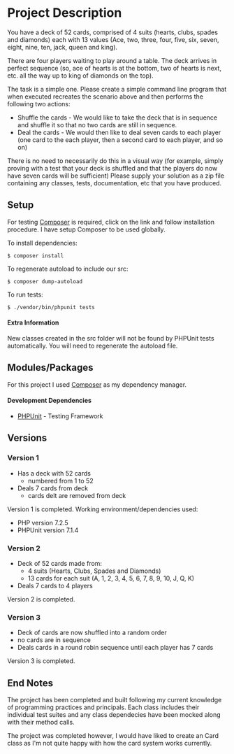 # Project Description

You have a deck of 52 cards, comprised of 4 suits (hearts, clubs, spades and diamonds) each with 13 values (Ace, two, three, four, five, six, seven, eight, nine, ten, jack, queen and king).

There are four players waiting to play around a table.
The deck arrives in perfect sequence (so, ace of hearts is at the bottom, two of hearts is next, etc. all the way up to king of diamonds on the top).

The task is a simple one. Please create a simple command line program that when executed recreates the scenario above and then performs the following two actions:

- Shuffle the cards - We would like to take the deck that is in sequence and shuffle it so that no two cards are still in sequence.
- Deal the cards - We would then like to deal seven cards to each player (one card to the each player, then a second card to each player, and so on)

There is no need to necessarily do this in a visual way (for example, simply proving with a test that your deck is shuffled and that the players do now have seven cards will be sufficient)
Please supply your solution as a zip file containing any classes, tests, documentation, etc that you have produced.

## Setup

For testing [Composer](https://getcomposer.org/doc/00-intro.md#using-composer) is required, click on the link and follow installation procedure. I have setup Composer to be used globally.

To install dependencies:
```
$ composer install
```

To regenerate autoload to include our src:
```
$ composer dump-autoload
```

To run tests:
```
$ ./vendor/bin/phpunit tests
```
#### Extra Information

New classes created in the src folder will not be found by PHPUnit tests automatically. You will need to regenerate the autoload file.

## Modules/Packages

For this project I used [Composer](https://github.com/composer/composer) as my dependency manager.

#### Development Dependencies

- [PHPUnit](https://github.com/sebastianbergmann/phpunit) - Testing Framework

## Versions

### Version 1

- Has a deck with 52 cards
  - numbered from 1 to 52
- Deals 7 cards from deck
  - cards delt are removed from deck
 
Version 1 is completed.
Working environment/dependencies used:
  - PHP version 7.2.5
  - PHPUnit version 7.1.4

### Version 2

- Deck of 52 cards made from:
  - 4 suits (Hearts, Clubs, Spades and Diamonds)
  - 13 cards for each suit (A, 1, 2, 3, 4, 5, 6, 7, 8, 9, 10, J, Q, K)
- Deals 7 cards to 4 players

Version 2 is completed.
### Version 3

- Deck of cards are now shuffled into a random order
 - no cards are in sequence
- Deals cards in a round robin sequence until each player has 7 cards

Version 3 is completed.

## End Notes

The project has been completed and built following my current knowledge of programming practices and principals. Each class includes their individual test suites and any class dependecies have been mocked along with their method calls. 

The project was completed however, I would have liked to create an Card class as I'm not quite happy with how the card system works currently.

